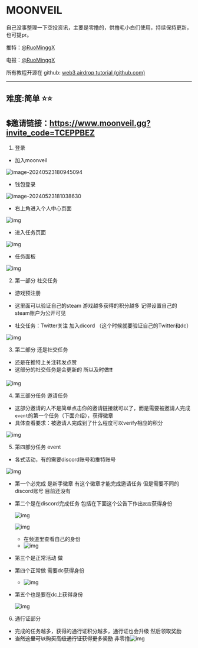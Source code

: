 # MOONVEIL

自己没事整理一下空投资讯，主要是零撸的，供撸毛小白们使用，持续保持更新，也可提pr。

推特：[@RuoMinggX](https://x.com/RuoMinggX)

电报：[@RuoMinggX](https://t.me/RuoMinggX)

所有教程开源在 github: [web3 airdrop tutorial (github.com)](https://github.com/Patrickming/Airdrop-Tutorial/tree/main)

---

## 难度:简单 :star::star:

## 💲邀请链接：https://www.moonveil.gg?invite_code=TCEPPBEZ

1. 登录
- 加入moonveil

![image-20240523180945094](./assets/image-20240523180945094.png)

- 钱包登录

![image-20240523181038630](./assets/image-20240523181038630.png)

- 右上角进入个人中心页面

![img](./assets/1716383464447-23.png)

- 进入任务页面

![img](./assets/1716383481521-26.png)

- 任务面板

![img](./assets/1716383490352-29.png)



2. 第一部分 社交任务

- 游戏预注册

- 这里面可以验证自己的steam 游戏越多获得的积分越多 记得设置自己的steam账户为公开可见
- 社交任务：Twitter关注 加入dicord （这个时候就要验证自己的Twitter和dc）

![img](./assets/1716383496453-32.png)



3. 第二部分 还是社交任务
- 还是在推特上关注转发点赞
- 这部分的社交任务是会更新的 所以及时做❗❗

![img](./assets/1716383502933-35.png)



4. 第三部分任务 邀请任务
- 这部分邀请的人不是简单点击你的邀请链接就可以了，而是需要被邀请人完成`event`的第一个任务（下面介绍），获得徽章
- 具体查看要求：被邀请人完成到了什么程度可以verify相应的积分

![img](./assets/1716383509538-38.png)



5. 第四部分任务 event
- 各式活动，有的需要discord账号和推特账号

![img](./assets/1716383518504-41.png)

- 第一个必完成 是新手徽章 有这个徽章才能完成邀请任务 但是需要不同的discord账号 目前还没有

- 第二个是在discord完成任务 包括在下面这个公告下作出`反应`获得身份
  
  ![img](./assets/1716383527729-44.png)
  
  ![img](./assets/1716383535176-47.png)
  
  - 在频道里查看自己的身份
  - ![img](./assets/1716383555492-53.png)
  
- 第三个是正常活动 做

- 第四个正常做 需要dc获得身份
  - ![img](./assets/1716383574357-56.png)
  
- 第五个也是要在dc上获得身份
  
  ![img](./assets/1716383582435-59.png)

6. 通行证部分
- 完成的任务越多，获得的通行证积分越多，通行证也会升级 然后领取奖励
- ~~当然这里可以购买高级通行证获得更多奖励~~ 非零撸![img](./assets/1716383588063-62.png)

